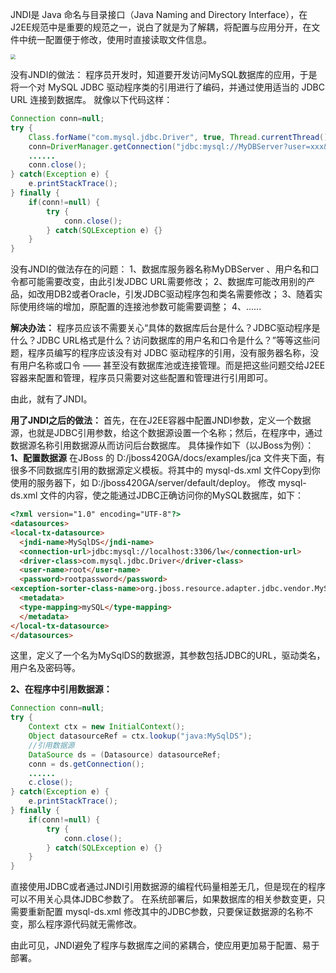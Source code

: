 JNDI是 Java 命名与目录接口（Java Naming and Directory Interface），在J2EE规范中是重要的规范之一，说白了就是为了解耦，将配置与应用分开，在文件中统一配置便于修改，使用时直接读取文件信息。

<img src="https://upload-images.jianshu.io/upload_images/7650139-ee21f8c8ebf92e92.png?imageMogr2/auto-orient/strip|imageView2/2/w/785/format/webp" style="zoom:50%;" />

没有JNDI的做法：
程序员开发时，知道要开发访问MySQL数据库的应用，于是将一个对 MySQL JDBC 驱动程序类的引用进行了编码，并通过使用适当的 JDBC URL 连接到数据库。
就像以下代码这样：

```java
Connection conn=null; 
try { 
	Class.forName("com.mysql.jdbc.Driver", true, Thread.currentThread().getContextClassLoader()); 
	conn=DriverManager.getConnection("jdbc:mysql://MyDBServer?user=xxx&password=xxx"); 
	...... 
	conn.close(); 
} catch(Exception e) { 
	e.printStackTrace(); 
} finally { 
	if(conn!=null) { 
		try { 
			conn.close(); 
		} catch(SQLException e) {} 
	}
}
```

没有JNDI的做法存在的问题：
1、数据库服务器名称MyDBServer 、用户名和口令都可能需要改变，由此引发JDBC URL需要修改；
2、数据库可能改用别的产品，如改用DB2或者Oracle，引发JDBC驱动程序包和类名需要修改；
3、随着实际使用终端的增加，原配置的连接池参数可能需要调整；
4、......

**解决办法：**
程序员应该不需要关心“具体的数据库后台是什么？JDBC驱动程序是什么？JDBC URL格式是什么？访问数据库的用户名和口令是什么？”等等这些问题，程序员编写的程序应该没有对 JDBC 驱动程序的引用，没有服务器名称，没有用户名称或口令 —— 甚至没有数据库池或连接管理。而是把这些问题交给J2EE容器来配置和管理，程序员只需要对这些配置和管理进行引用即可。

由此，就有了JNDI。

**用了JNDI之后的做法：**
首先，在在J2EE容器中配置JNDI参数，定义一个数据源，也就是JDBC引用参数，给这个数据源设置一个名称；然后，在程序中，通过数据源名称引用数据源从而访问后台数据库。
具体操作如下（以JBoss为例）：
**1、配置数据源**
在JBoss 的 D:/jboss420GA/docs/examples/jca 文件夹下面，有很多不同数据库引用的数据源定义模板。将其中的 mysql-ds.xml 文件Copy到你使用的服务器下，如 D:/jboss420GA/server/default/deploy。
修改 mysql-ds.xml 文件的内容，使之能通过JDBC正确访问你的MySQL数据库，如下：

```html
<?xml version="1.0" encoding="UTF-8"?>
<datasources>
<local-tx-datasource>
  <jndi-name>MySqlDS</jndi-name>
  <connection-url>jdbc:mysql://localhost:3306/lw</connection-url>
  <driver-class>com.mysql.jdbc.Driver</driver-class>
  <user-name>root</user-name>
  <password>rootpassword</password>
<exception-sorter-class-name>org.jboss.resource.adapter.jdbc.vendor.MySQLExceptionSorter</exception-sorter-class-name>
  <metadata>
  <type-mapping>mySQL</type-mapping>
  </metadata>
</local-tx-datasource>
</datasources>
```

这里，定义了一个名为MySqlDS的数据源，其参数包括JDBC的URL，驱动类名，用户名及密码等。

**2、在程序中引用数据源：**

```java
Connection conn=null; 
try { 
	Context ctx = new InitialContext(); 
	Object datasourceRef = ctx.lookup("java:MySqlDS"); 
	//引用数据源 
	DataSource ds = (Datasource) datasourceRef; 
	conn = ds.getConnection(); 
	...... 
	c.close(); 
} catch(Exception e) { 
	e.printStackTrace(); 
} finally { 
	if(conn!=null) { 
		try { 
			conn.close(); 
		} catch(SQLException e) {} 
	} 
}
```

直接使用JDBC或者通过JNDI引用数据源的编程代码量相差无几，但是现在的程序可以不用关心具体JDBC参数了。
在系统部署后，如果数据库的相关参数变更，只需要重新配置 mysql-ds.xml 修改其中的JDBC参数，只要保证数据源的名称不变，那么程序源代码就无需修改。

由此可见，JNDI避免了程序与数据库之间的紧耦合，使应用更加易于配置、易于部署。